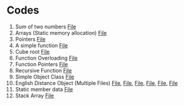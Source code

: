# Codes
1. Sum of two numbers [File](ex_Codes/a2b_sum.cpp)
2. Arrays (Static memory allocation) [File](ex_Codes/array_exp.cpp)
3. Pointers [File](ex_Codes/pointers.cpp)
4. A simple function [File](ex_Codes/sim_func.cpp)
5. Cube root [File](ex_Codes/new_rap.cpp)
6. Function Overloading [File](ex_Codes/func_ovrl.cpp)
7. Function Pointers [File](ex_Codes/func_poin.cpp)
8. Recursive Function [File](ex_Codes/rec_func.cpp)
9. Simple Object Class [File](ex_Codes/simp_cls.cpp)
10. English Distance Object (Multiple Files) [File](ex_Codes/englobj.cpp), [File](ex_Codes/englcon.cpp), [File](ex_Codes/englConst.cpp), [File](ex_Codes/englret.cpp), [File](ex_Codes/ecopycon.cpp), [File](ex_Codes/englaray.cpp)
11. Static member data [File](ex_Codes/statdata.cpp)
12. Stack Array [File](ex_Codes/stakaray.cpp)

